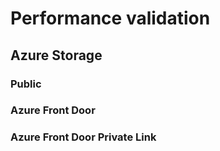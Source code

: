 
# Performance validation

## Azure Storage

### Public

### Azure Front Door

### Azure Front Door Private Link